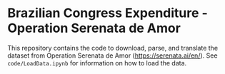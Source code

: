 # Brazilian Congress Expenditure - Operation Serenata de Amor
This repository contains the code to download, parse, and translate the dataset from Operation Serenata de Amor (https://serenata.ai/en/). See ``code/LoadData.ipynb`` for information on how to load the data.
